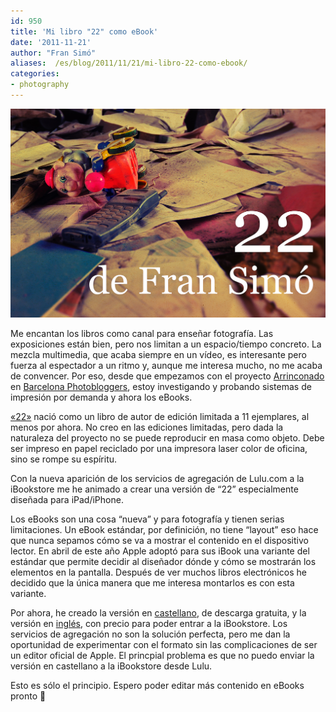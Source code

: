 ```yaml
---
id: 950
title: 'Mi libro "22" como eBook'
date: '2011-11-21'
author: "Fran Simó"
aliases:  /es/blog/2011/11/21/mi-libro-22-como-ebook/
categories:
- photography
---
```

[![cover.jpg](cover.jpg)](http://www.lulu.com/shop/fran-sim%C3%B3/22/ebook/product-18680983.html)

Me encantan los libros como canal para enseñar fotografía. Las exposiciones están bien, pero nos limitan a un espacio/tiempo concreto. La mezcla multimedia, que acaba siempre en un vídeo, es interesante pero fuerza al espectador a un ritmo y, aunque me interesa mucho, no me acaba de convencer. Por eso, desde que empezamos con el proyecto [Arrinconado](http://arrinconado.barcelonaphotobloggers.org/) en [Barcelona Photobloggers](http://barcelonaphotobloggers.org/ "Barcelona Photobloggers"), estoy investigando y probando sistemas de impresión por demanda y ahora los eBooks.

[«22»](/docs/art/books/22/) nació como un libro de autor de edición limitada a 11 ejemplares, al menos por ahora. No creo en las ediciones limitadas, pero dada la naturaleza del proyecto no se puede reproducir en masa como objeto. Debe ser impreso en papel reciclado por una impresora laser color de oficina, sino se rompe su espíritu.

Con la nueva aparición de los servicios de agregación de Lulu.com a la iBookstore me he animado a crear una versión de “22” especialmente diseñada para iPad/iPhone.

Los eBooks son una cosa “nueva” y para fotografía y tienen serias limitaciones. Un eBook estándar, por definición, no tiene “layout” eso hace que nunca sepamos cómo se va a mostrar el contenido en el dispositivo lector. En abril de este año Apple adoptó para sus iBook una variante del estándar que permite decidir al diseñador dónde y cómo se mostrarán los elementos en la pantalla. Después de ver muchos libros electrónicos he decidido que la única manera que me interesa montarlos es con esta variante.

Por ahora, he creado la versión en [castellano](http://www.lulu.com/shop/fran-sim%C3%B3/22/ebook/product-18680983.html "versión en castellano de "), de descarga gratuita, y la versión en [inglés](http://www.lulu.com/shop/fran-sim%C3%B3/22/ebook/product-20663836.html), con precio para poder entrar a la iBookstore. Los servicios de agregación no son la solución perfecta, pero me dan la oportunidad de experimentar con el formato sin las complicaciones de ser un editor oficial de Apple. El princpial problema es que no puedo enviar la versión en castellano a la iBookstore desde Lulu.

Esto es sólo el principio. Espero poder editar más contenido en eBooks pronto 🙂
